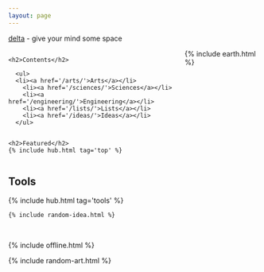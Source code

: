 ```yaml
---
layout: page
---
```



<p><a href="/about">delta</a> - give your mind some space</p>


<div class="columns is-vcentered">

  <div class="column is-4">

    <h2>Contents</h2>

      <ul>
      <li><a href='/arts/'>Arts</a></li>
        <li><a href='/sciences/'>Sciences</a></li>
        <li><a href='/engineering/'>Engineering</a></li>
        <li><a href='/lists/'>Lists</a></li>
        <li><a href='/ideas/'>Ideas</a></li>
      </ul>


    <h2>Featured</h2>
    {% include hub.html tag='top' %}

  </div>

  <div class="column is-4"> 
    {% include earth.html %}
  </div>

</div>


<div class="columns">

  <div class="column is-6">
    <h2>Tools</h2>
    {% include hub.html tag='tools' %}
    
    {% include random-idea.html %}

  </div>

</div>


<br>

{% include offline.html  %}

{% include random-art.html %}





